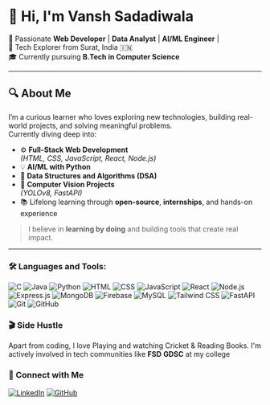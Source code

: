 # 👋 Hi, I'm Vansh Sadadiwala

🚀 Passionate **Web Developer** | **Data Analyst** | **AI/ML Engineer** |  
🤖 Tech Explorer from Surat, India 🇮🇳  
🎓 Currently pursuing **B.Tech in Computer Science**

---

## 🔍 About Me

I’m a curious learner who loves exploring new technologies, building real-world projects, and solving meaningful problems.  
Currently diving deep into:

- ⚙️ **Full-Stack Web Development**  
  *(HTML, CSS, JavaScript, React, Node.js)*
- 💡 **AI/ML with Python**
- 🎯 **Data Structures and Algorithms (DSA)**
- 🧠 **Computer Vision Projects**  
  *(YOLOv8, FastAPI)*
- 📚 Lifelong learning through **open-source**, **internships**, and hands-on experience

> I believe in **learning by doing** and building tools that create real impact.

---


### 🛠️ Languages and Tools:
![C](https://img.shields.io/badge/C-00599C?style=flat&logo=c&logoColor=white)
![Java](https://img.shields.io/badge/Java-007396?style=flat&logo=java&logoColor=white)
![Python](https://img.shields.io/badge/Python-3776AB?style=flat&logo=python&logoColor=white)
![HTML](https://img.shields.io/badge/HTML-E34F26?style=flat&logo=html5&logoColor=white)
![CSS](https://img.shields.io/badge/CSS-1572B6?style=flat&logo=css3&logoColor=white)
![JavaScript](https://img.shields.io/badge/JavaScript-F7DF1E?style=flat&logo=javascript&logoColor=black)
![React](https://img.shields.io/badge/React-61DAFB?style=flat&logo=react&logoColor=black)
![Node.js](https://img.shields.io/badge/Node.js-339933?style=flat&logo=node.js&logoColor=white)
![Express.js](https://img.shields.io/badge/Express.js-000000?style=flat&logo=express&logoColor=white)
![MongoDB](https://img.shields.io/badge/MongoDB-47A248?style=flat&logo=mongodb&logoColor=white)
![Firebase](https://img.shields.io/badge/Firebase-FFCA28?style=flat&logo=firebase&logoColor=black)
![MySQL](https://img.shields.io/badge/MySQL-4479A1?style=flat&logo=mysql&logoColor=white)
![Tailwind CSS](https://img.shields.io/badge/Tailwind_CSS-38B2AC?style=flat&logo=tailwind-css&logoColor=white)
![FastAPI](https://img.shields.io/badge/FastAPI-009688?style=flat&logo=fastapi&logoColor=white)
![Git](https://img.shields.io/badge/Git-F05032?style=flat&logo=git&logoColor=white)
![GitHub](https://img.shields.io/badge/GitHub-181717?style=flat&logo=github&logoColor=white)

### 🎬 Side Hustle
Apart from coding, I love Playing and watching Cricket & Reading Books. 
I'm actively involved in tech communities like **FSD** **GDSC** at my college

### 🔗 Connect with Me
[![LinkedIn](https://img.shields.io/badge/LinkedIn-0077B5?style=flat&logo=linkedin&logoColor=white)]([https://www.linkedin.com/in/vansh-sadadiwala-518571283/]) 
[![GitHub](https://img.shields.io/badge/GitHub-181717?style=flat&logo=github&logoColor=white)](https://github.com/VanshSadadiwala)
